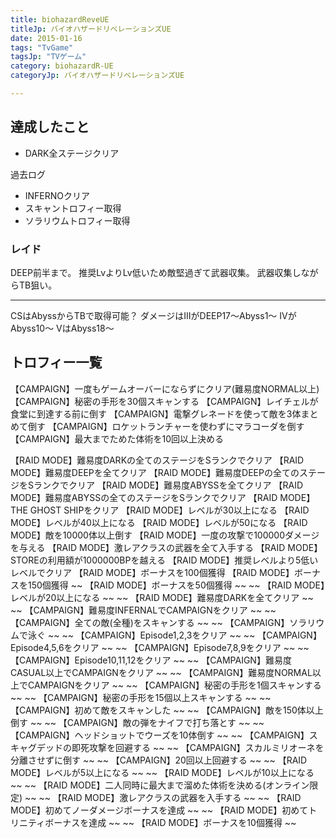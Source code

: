```yaml
---
title: biohazardReveUE
titleJp: バイオハザードリベレーションズUE
date: 2015-01-16
tags: "TvGame"
tagsJp: "TVゲーム"
category: biohazardR-UE
categoryJp: バイオハザードリベレーションズUE

---
```


## 達成したこと

* DARK全ステージクリア

過去ログ

* INFERNOクリア
* スキャントロフィー取得
* ソラリウムトロフィー取得

### レイド

DEEP前半まで。
推奨LvよりLv低いため敵堅過ぎて武器収集。
武器収集しながらTB狙い。


-----

CSはAbyssからTBで取得可能？
ダメージはIIIがDEEP17～Abyss1～
IVがAbyss10～
VはAbyss18～

## トロフィー一覧

【CAMPAIGN】一度もゲームオーバーにならずにクリア(難易度NORMAL以上)
【CAMPAIGN】秘密の手形を30個スキャンする
【CAMPAIGN】レイチェルが食堂に到達する前に倒す
【CAMPAIGN】電撃グレネードを使って敵を3体まとめて倒す
【CAMPAIGN】ロケットランチャーを使わずにマラコーダを倒す
【CAMPAIGN】最大までためた体術を10回以上決める

【RAID MODE】難易度DARKの全てのステージをSランクでクリア
【RAID MODE】難易度DEEPを全てクリア
【RAID MODE】難易度DEEPの全てのステージをSランクでクリア
【RAID MODE】難易度ABYSSを全てクリア
【RAID MODE】難易度ABYSSの全てのステージをSランクでクリア
【RAID MODE】THE GHOST SHIPをクリア
【RAID MODE】レベルが30以上になる
【RAID MODE】レベルが40以上になる
【RAID MODE】レベルが50になる
【RAID MODE】敵を10000体以上倒す
【RAID MODE】一度の攻撃で100000ダメージを与える
【RAID MODE】激レアクラスの武器を全て入手する
【RAID MODE】STOREの利用額が1000000BPを越える
【RAID MODE】推奨レベルより5低いレベルでクリア
【RAID MODE】ボーナスを100個獲得
【RAID MODE】ボーナスを150個獲得
~~ 【RAID MODE】ボーナスを50個獲得 ~~
~~ 【RAID MODE】レベルが20以上になる ~~
~~ 【RAID MODE】難易度DARKを全てクリア ~~
~~ 【CAMPAIGN】難易度INFERNALでCAMPAIGNをクリア ~~
~~ 【CAMPAIGN】全ての敵(全種)をスキャンする ~~
~~ 【CAMPAIGN】ソラリウムで泳ぐ ~~
~~ 【CAMPAIGN】Episode1,2,3をクリア ~~
~~ 【CAMPAIGN】Episode4,5,6をクリア ~~
~~ 【CAMPAIGN】Episode7,8,9をクリア ~~
~~ 【CAMPAIGN】Episode10,11,12をクリア ~~
~~ 【CAMPAIGN】難易度CASUAL以上でCAMPAIGNをクリア ~~
~~ 【CAMPAIGN】難易度NORMAL以上でCAMPAIGNをクリア ~~
~~ 【CAMPAIGN】秘密の手形を1個スキャンする ~~
~~ 【CAMPAIGN】秘密の手形を15個以上スキャンする ~~
~~ 【CAMPAIGN】初めて敵をスキャンした ~~
~~ 【CAMPAIGN】敵を150体以上倒す ~~
~~ 【CAMPAIGN】敵の弾をナイフで打ち落とす ~~
~~ 【CAMPAIGN】ヘッドショットでウーズを10体倒す ~~
~~ 【CAMPAIGN】スキャグデッドの即死攻撃を回避する ~~
~~ 【CAMPAIGN】スカルミリオーネを分離させずに倒す ~~
~~ 【CAMPAIGN】20回以上回避する ~~
~~ 【RAID MODE】レベルが5以上になる ~~
~~ 【RAID MODE】レベルが10以上になる ~~
~~ 【RAID MODE】二人同時に最大まで溜めた体術を決める(オンライン限定) ~~
~~ 【RAID MODE】激レアクラスの武器を入手する ~~
~~ 【RAID MODE】初めてノーダメージボーナスを達成 ~~
~~ 【RAID MODE】初めてトリニティボーナスを達成 ~~
~~ 【RAID MODE】ボーナスを10個獲得 ~~
